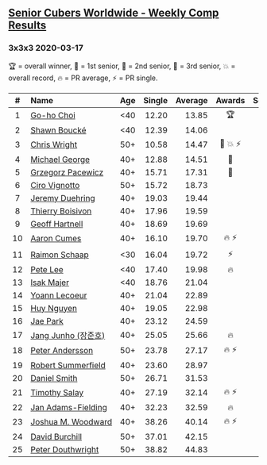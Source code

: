 <style>table {white-space: nowrap;}</style>

## [Senior Cubers Worldwide - Weekly Comp Results](/scw-comp/results/)
### 3x3x3 2020-03-17

🏆 = overall winner, 🥇 = 1st senior, 🥈 = 2nd senior, 🥉 = 3rd senior, 💥 = overall record, 🔥 = PR average, ⚡ = PR single.

| # | Name | Age | Single | Average | Awards | Solve 1 | Solve 2 | Solve 3 | Solve 4 | Solve 5 | Video |
| :--: | :-- | :--: | --: | --: | :--: | --: | --: | --: | --: | --: | :-- |
| 1 | [Go-ho Choi](../../persons/go_ho_choi/333.md) | <40 | 12.20 | 13.85 | 🏆 | 15.82 | 14.03 | 12.20 | 13.12 | 14.41 | [Link](https://www.facebook.com/events/280686576235146/permalink/284565375847266/) |
| 2 | [Shawn Boucké](../../persons/shawn_boucke/333.md) | <40 | 12.39 | 14.06 |  | 13.28 | 16.91 | 15.63 | 12.39 | 13.28 | [Link](https://www.facebook.com/events/280686576235146/permalink/281699199467217/) |
| 3 | [Chris Wright](../../persons/chris_wright/333.md) | 50+ | 10.58 | 14.47 | 🥇 💥 ⚡ | 17.18 | 14.69 | 13.52 | 15.19 | 10.58 | [Link](https://www.facebook.com/events/280686576235146/permalink/283308539306283/) |
| 4 | [Michael George](../../persons/michael_george/333.md) | 40+ | 12.88 | 14.51 | 🥈 | 12.88 | 14.72 | 20.08 | 14.40 | 14.40 | [Link](https://www.facebook.com/events/280686576235146/permalink/280747299562407/) |
| 5 | [Grzegorz Pacewicz](../../persons/grzegorz_pacewicz/333.md) | 40+ | 15.71 | 17.31 | 🥉 | 19.68 | 15.71 | 16.76 | 16.30 | 18.86 | [Link](https://www.facebook.com/events/280686576235146/permalink/284719595831844/) |
| 6 | [Ciro Vignotto](../../persons/ciro_vignotto/333.md) | 50+ | 15.72 | 18.73 |  | 15.72 | 19.04 | 18.20 | 21.47 | 18.97 | [Link](https://www.facebook.com/events/280686576235146/permalink/280842249552912/) |
| 7 | [Jeremy Duehring](../../persons/jeremy_duehring/333.md) | 40+ | 19.03 | 19.44 |  | 19.03 | 19.28 | 20.29 | 19.75 | 19.31 | [Link](https://www.facebook.com/events/280686576235146/permalink/283204342650036/) |
| 8 | [Thierry Boisivon](../../persons/thierry_boisivon/333.md) | 40+ | 17.96 | 19.59 |  | 17.96 | 18.61 | 21.88 | 18.27 | 37.19 | [Link](https://www.facebook.com/events/280686576235146/permalink/284746469162490/) |
| 9 | [Geoff Hartnell](../../persons/geoff_hartnell/333.md) | 40+ | 18.69 | 19.69 |  | 20.35 | 21.21 | 18.69 | 18.91 | 19.82 | [Link](https://www.facebook.com/events/280686576235146/permalink/282702922700178/) |
| 10 | [Aaron Cumes](../../persons/aaron_cumes/333.md) | 40+ | 16.10 | 19.70 | 🔥 ⚡ | 24.67 | 21.61 | 18.69 | 18.81 | 16.10 | [Link](https://www.facebook.com/events/280686576235146/permalink/281995872770883/) |
| 11 | [Raimon Schaap](../../persons/raimon_schaap/333.md) | <30 | 16.04 | 19.72 | ⚡ | 20.23 | 16.04 | DNF | 21.77 | 17.16 | [Link](https://www.facebook.com/events/280686576235146/permalink/282569466046857/) |
| 12 | [Pete Lee](../../persons/pete_lee/333.md) | <40 | 17.40 | 19.98 | 🔥 | 19.14 | 17.40 | 29.48 | 22.15 | 18.66 | [Link](https://www.facebook.com/events/280686576235146/permalink/283408659296271/) |
| 13 | [Isak Majer](../../persons/isak_majer/333.md) | <40 | 18.76 | 21.04 |  | 18.76 | 19.80 | 22.00 | 21.32 | 24.22 | [Link](https://www.facebook.com/events/280686576235146/permalink/284130945890709/) |
| 14 | [Yoann Lecoeur](../../persons/yoann_lecoeur/333.md) | 40+ | 21.04 | 22.89 |  | 23.96 | 22.65 | 21.04 | 22.06 | 26.16 | [Link](https://www.facebook.com/events/280686576235146/permalink/283354525968351/) |
| 15 | [Huy Nguyen](../../persons/huy_nguyen/333.md) | 40+ | 19.05 | 22.98 |  | 19.05 | 23.32 | 23.37 | 22.26 | 25.00 | [Link](https://www.facebook.com/events/280686576235146/permalink/283768012593669/) |
| 16 | [Jae Park](../../persons/jae_park/333.md) | 40+ | 23.12 | 24.59 |  | 24.91 | 23.75 | 25.11 | 23.12 | 27.78 | [Link](https://www.facebook.com/events/280686576235146/permalink/282217809415356/) |
| 17 | [Jang Junho (장준호)](../../persons/jang_junho/333.md) | 40+ | 25.05 | 25.66 | 🔥 | 25.05 | 31.74 | 26.00 | 25.40 | 25.59 | [Link](https://www.facebook.com/events/280686576235146/permalink/281744432796027/) |
| 18 | [Peter Andersson](../../persons/peter_andersson/333.md) | 50+ | 23.78 | 27.17 | 🔥 ⚡ | 26.49 | 26.24 | 28.79 | 31.34 | 23.78 | [Link](https://www.facebook.com/events/280686576235146/permalink/282193822751088/) |
| 19 | [Robert Summerfield](../../persons/robert_summerfield/333.md) | 40+ | 23.60 | 28.97 |  | 23.60 | 31.84 | 36.37 | 29.37 | 25.70 | [Link](https://www.facebook.com/events/280686576235146/permalink/283327539304383/) |
| 20 | [Daniel Smith](../../persons/daniel_smith/333.md) | 50+ | 26.71 | 31.53 |  | 26.71 | 34.56 | 29.91 | 30.69 | 34.00 | [Link](https://www.facebook.com/events/280686576235146/permalink/283457932624677/) |
| 21 | [Timothy Salay](../../persons/timothy_salay/333.md) | 40+ | 27.19 | 32.14 | 🔥 ⚡ | 27.19 | 31.31 | 41.25 | 34.23 | 30.89 | [Link](https://www.facebook.com/events/280686576235146/permalink/282751479361989/) |
| 22 | [Jan Adams-Fielding](../../persons/jan_adams_fielding/333.md) | 40+ | 32.23 | 32.59 | 🔥 | 32.26 | 32.53 | 32.23 | 32.98 | 33.88 | [Link](https://www.facebook.com/events/280686576235146/permalink/284893272481143/) |
| 23 | [Joshua M. Woodward](../../persons/joshua_m_woodward/333.md) | 40+ | 38.26 | 40.14 | 🔥 ⚡ | 43.11 | 42.67 | 39.36 | 38.26 | 38.40 | [Link](https://www.facebook.com/events/280686576235146/permalink/281264172844053/) |
| 24 | [David Burchill](../../persons/david_burchill/333.md) | 50+ | 37.01 | 42.15 |  | 39.76 | 37.01 | 42.97 | 44.71 | 43.71 | [Link](https://www.facebook.com/events/280686576235146/permalink/284190082551462/) |
| 25 | [Peter Douthwright](../../persons/peter_douthwright/333.md) | 50+ | 38.82 | 44.83 |  | 45.28 | 45.87 | 43.31 | 46.88 | 38.82 | [Link](https://www.facebook.com/events/280686576235146/permalink/284464672524003/) |

<!-- Global site tag (gtag.js) - Google Analytics -->
<script async src="https://www.googletagmanager.com/gtag/js?id=UA-86348435-3"></script>
<script>window.dataLayer = window.dataLayer || []; function gtag() {dataLayer.push(arguments);} gtag('js', new Date()); gtag('config', 'UA-86348435-3');</script>
